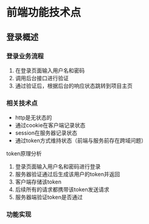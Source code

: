 # 前端功能技术点

## 登录概述

### 登录业务流程

1. 在登录页面输入用户名和密码
2. 调用后台接口进行验证
3. 通过验证后，根据后台的响应状态跳转到项目主页

### 相关技术点

* http是无状态的
* 通过cookie在客户端记录状态
* session在服务器记录状态
* 通过token方式维持状态（前端与服务前存在跨域问题）

token原理分析

1. 登录页面输入用户名和密码进行登录
2. 服务器验证通过后生成该用户的token并返回
3. 客户端存储该token
4. 后续所有的请求都携带该token发送请求
5. 服务器端验证token是否通过

### 功能实现



